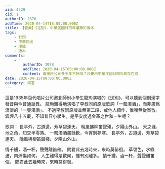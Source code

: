 ```yaml
---
aid: 4329
cid: 1
authorID: 2670
addTime: 2020-04-14T18:00:00.000Z
title: 【音樂】《送別》，中華民國廿四年灌錄的版本
tags:
    - 廿四
    - 中華民國
    - 灌錄
    - 版本
comments:
    -
        authorID: 3078
        addTime: 2020-04-15T00:00:00.000Z
        content: 直接用公元多少年不好吗？非要用中華民國廿四年刷存在感
date: 2020-04-15T00:00:00.000Z
category: 问答
---
```


這是1935年百代唱片公司邀北師附小學生龍珣演唱的《送別》，可以聽到個別漢字發音與今普通話異。 龍珣難得地演唱了李叔同的原版歌詞「一瓢濁酒」，而非廣爲流傳的「一壺濁酒」。 不過李叔同原版並無第二段，或他人續作，惟嘆無從案攷。 雲煙八十五載，不知昔日小學生，是平安度過金革之世和一生呢？

歌詞： 長亭外，古道邊，芳草碧連天。 晚風拂柳笛聲殘，夕陽山外山。 天之涯，地之角，知交半零落。 一瓢濁酒盡餘歡，今宵別夢寒。 長亭外，古道邊，芳草碧連天。 晚風拂柳笛聲殘，夕陽山外山。

情千縷，酒一杯，聲聲離笛催。 問君此去幾時來，來時莫徘徊。 草碧色，水綠波，南浦傷如何。 人生難得是歡聚，惟有別離多。 情千縷，酒一杯，聲聲離笛催。 問君此去幾時來，來時莫徘徊。
